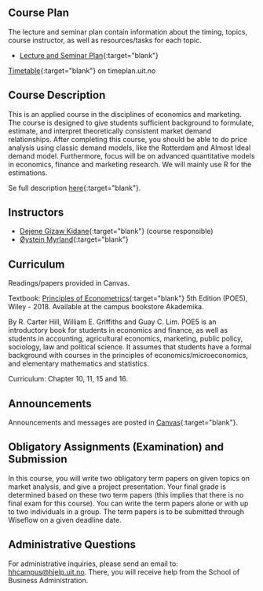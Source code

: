 

## Course Plan

The lecture and seminar plan contain information about the timing, topics, course instructor, as well as resources/tasks for each topic.  
- [Lecture and Seminar Plan](forelesningsplan.html){:target="blank"}

[Timetable](https://timeplan.uit.no/emne_timeplan.php?sem=23h&module[]=SOK-3008-1#week-26){:target="blank"} on timeplan.uit.no


## Course Description 

This is an applied course in the disciplines of economics and marketing. The course is designed to give students sufficient background to formulate, estimate, and interpret theoretically consistent market demand relationships. After completing this course, you should be able to do price analysis using classic demand models, like the Rotterdam and Almost Ideal demand model. Furthermore, focus will be on advanced quantitative models in economics, finance and marketing research. We will mainly use R for the estimations.

Se full description [here](https://uit.no/utdanning/emner/emne/805684/sok-3008){:target="blank"}.


## Instructors

- [Dejene Gizaw Kidane](https://uit.no/ansatte/dejene.g.kidane){:target="blank"} (course responsible)
- [Øystein Myrland](https://uit.no/ansatte/oystein.myrland){:target="blank"} 


## Curriculum 

Readings/papers provided in Canvas.

Textbook: [Principles of Econometrics](http://principlesofeconometrics.com/poe5/poe5.html){:target="blank"} 5th Edition (POE5), Wiley - 2018. Available at the campus bookstore Akademika.

By R. Carter Hill, William E. Griffiths and Guay C. Lim. POE5 is an introductory book for students in economics and finance, as well as students in accounting, agricultural economics, marketing, public policy, sociology, law and political science. It assumes that students have a formal background with courses in the principles of economics/microeconomics, and elementary mathematics and statistics.

Curriculum: Chapter 10, 11, 15 and 16.


## Announcements  

Announcements and messages are posted in [Canvas](https://uit.instructure.com/courses/31424){:target="blank"}.


## Obligatory Assignments (Examination) and Submission

In this course, you will write two obligatory term papers on given topics on market analysis, and give a project presentation.
Your final grade is determined based on these two term papers (this implies that there is no final exam for this course).
You can write the term papers alone or with up to two individuals in a group.
The term papers is to be submitted through Wiseflow on a given deadline date.


## Administrative Questions

For administrative inquiries, please send an email to: <hhcampus@hjelp.uit.no>. There, you will receive help from the School of Business Administration.
